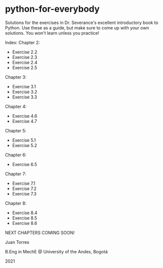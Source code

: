 # python-for-everybody
Solutions for the exercises in Dr. Severance's excellent introductory book to Python. Use these as a guide, but make sure to come up with your own solutions. You won't learn unless you practice!

Index:
  Chapter 2:
  - Exercise 2.2
  - Exercise 2.3
  - Exercise 2.4
  - Exercise 2.5
  
  Chapter 3:
  - Exercise 3.1
  - Exercise 3.2
  - Exercise 3.3
  
  Chapter 4:
  - Exercise 4.6
  - Exercise 4.7
  
  Chapter 5:
  - Exercise 5.1
  - Exercise 5.2  

  Chapter 6:
  - Exercise 6.5  

  Chapter 7:
  - Exercise 7.1
  - Exercise 7.2
  - Exercise 7.3  

  Chapter 8:
  - Exercise 8.4
  - Exercise 8.5
  - Exercise 8.6
  
NEXT CHAPTERS COMING SOON!
  
  
Juan Torres

B.Eng in MechE @ University of the Andes, Bogotá

2021
